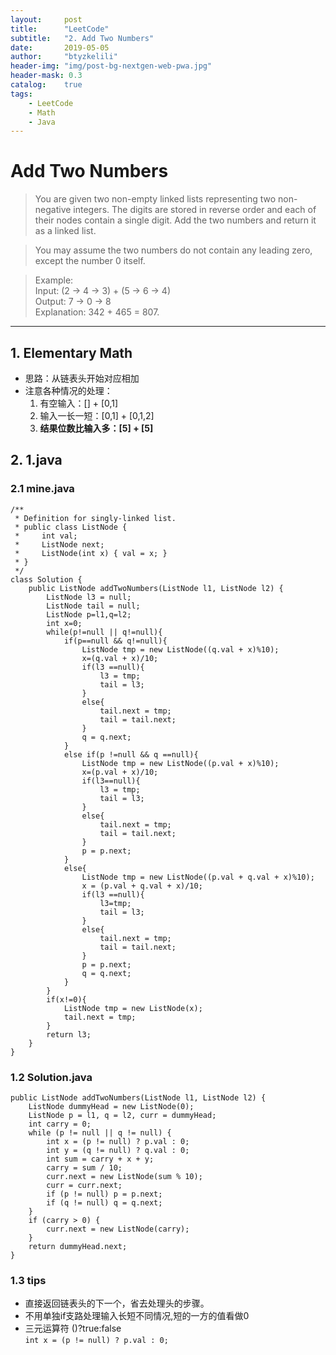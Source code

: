 ```yaml
---
layout:     post
title:      "LeetCode"
subtitle:   "2. Add Two Numbers"
date:       2019-05-05
author:     "btyzkelili"
header-img: "img/post-bg-nextgen-web-pwa.jpg"
header-mask: 0.3
catalog:    true
tags:
    - LeetCode
    - Math
    - Java
---  
```

# Add Two Numbers  
>You are given two non-empty linked lists representing two non-negative integers. The digits are stored in reverse order and each of their nodes contain a single digit. Add the two numbers and return it as a linked list.  

>You may assume the two numbers do not contain any leading zero, except the number 0 itself. 

>Example:  
>Input: (2 -> 4 -> 3) + (5 -> 6 -> 4)  
>Output: 7 -> 0 -> 8  
>Explanation: 342 + 465 = 807.  

---
## 1. Elementary Math
* 思路：从链表头开始对应相加
* 注意各种情况的处理：
	1. 有空输入：[] + [0,1]
	2. 输入一长一短：[0,1] + [0,1,2]
	3. **结果位数比输入多：[5] + [5]**
## 2. 1.java
### 2.1 mine.java  
```
/**
 * Definition for singly-linked list.
 * public class ListNode {
 *     int val;
 *     ListNode next;
 *     ListNode(int x) { val = x; }
 * }
 */
class Solution {
    public ListNode addTwoNumbers(ListNode l1, ListNode l2) {
        ListNode l3 = null;
        ListNode tail = null;
        ListNode p=l1,q=l2;
        int x=0;
        while(p!=null || q!=null){
            if(p==null && q!=null){
                ListNode tmp = new ListNode((q.val + x)%10);
                x=(q.val + x)/10;
                if(l3 ==null){
                    l3 = tmp;
                    tail = l3;
                }
                else{
                    tail.next = tmp;
                    tail = tail.next;
                }
                q = q.next;
            }
            else if(p !=null && q ==null){
                ListNode tmp = new ListNode((p.val + x)%10);
                x=(p.val + x)/10;
                if(l3==null){
                    l3 = tmp;
                    tail = l3;
                }
                else{
                    tail.next = tmp;
                    tail = tail.next;
                }
                p = p.next;
            }
            else{
                ListNode tmp = new ListNode((p.val + q.val + x)%10);
                x = (p.val + q.val + x)/10;
                if(l3 ==null){
                    l3=tmp;
                    tail = l3;
                }
                else{
                    tail.next = tmp;
                    tail = tail.next;
                }
                p = p.next;
                q = q.next;
            }
        }
        if(x!=0){
            ListNode tmp = new ListNode(x);
            tail.next = tmp;
        }    
        return l3;
    }
}
```

### 1.2 Solution.java

```
public ListNode addTwoNumbers(ListNode l1, ListNode l2) {
    ListNode dummyHead = new ListNode(0);
    ListNode p = l1, q = l2, curr = dummyHead;
    int carry = 0;
    while (p != null || q != null) {
        int x = (p != null) ? p.val : 0;
        int y = (q != null) ? q.val : 0;
        int sum = carry + x + y;
        carry = sum / 10;
        curr.next = new ListNode(sum % 10);
        curr = curr.next;
        if (p != null) p = p.next;
        if (q != null) q = q.next;
    }
    if (carry > 0) {
        curr.next = new ListNode(carry);
    }
    return dummyHead.next;
}
```

### 1.3 tips
* 直接返回链表头的下一个，省去处理头的步骤。
* 不用单独if支路处理输入长短不同情况,短的一方的值看做0
* 三元运算符 ()?true:false  
	`int x = (p != null) ? p.val : 0;`
